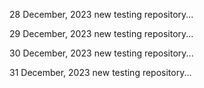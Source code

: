 28 December, 2023
new testing repository...

29 December, 2023
new testing repository...

30 December, 2023
new testing repository...

31 December, 2023
new testing repository...

